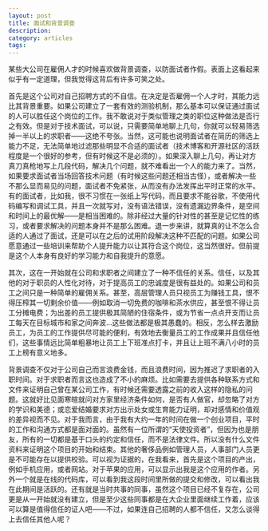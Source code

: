 ```yaml
---
layout: post
title: 面试和背景调查
description: 
category: articles
tags: 
---
```


某些大公司在雇佣人才的时候喜欢做背景调查，以防面试者作假。表面上这看起来似乎有一定道理，但我觉得这背后有许多可笑之处。

首先是这个公司对自己招聘方式的不自信。在决定是否雇佣一个人才时，其能力远比其背景重要。如果公司建立了一套有效的测验机制，那么基本可以保证通过面试的人可以胜任这个岗位的工作。我不敢说对于类似管理之类的职位这种做法是否行之有效。但是对于技术面试，可以说，只需要简单地聊上几句，你就可以轻易筛选掉一半以上的求职者——这绝不夸张。当然，这可能也说明面试者在简历的筛选上能力不足，无法简单地过滤那些明显不合适的面试者（技术博客和开源社区的活跃程度是一个很好的参考，但有时候这不是必须的）。如果深入聊上几句，再让对方真刀真枪地写上几段代码，解决几个问题，就不难看出一个人的能力来了。当然，如果要求面试者当场回答技术问题（有时候这些问题还相当古怪），或者解决一些不那么显而易见的问题，面试者不免紧张，从而没有办法发挥出平时正常的水平。有的面试者，比如我，很不习惯在一张纸上写代码，而且要求不能谷歌，不使用代码编写和调试工具，并且一次就写对，没有语法错误，没有遗漏边界条件，是空间和时间上的最优解——是相当困难的。除非经过大量的针对性的甚至是记忆性的练习，或者要求解决的问题本身并不是那么困难。退一步来讲，就算真的让不怎么合适的人通过了面试，还是可以在之后的试用阶段解决这种不匹配的问题。如果公司愿意通过一些培训来帮助个人提升能力以让其符合这个岗位，这当然很好。但前提是这个人本身有良好的学习能力和自我提升的意愿。

其次，这在一开始就在公司和求职者之间建立了一种不信任的关系。信任，以及其他的对于职员的人性化对待，对于提高员工的忠诚度是很有益处的。如果公司和员工之间只是一种简单的雇佣关系。甚至，高层管理人员只视员工为赚钱工具，恨不得压榨其一切剩余价值——例如取消一切免费的咖啡和茶水供应，甚至恨不得让员工分摊电费；为出差的员工提供极其简陋的住宿条件，或为节省一点点开支而让员工每天在目标城市和家之间奔波…这些做法都是极其愚蠢的。相反，怎么样去激励员工，为员工的工作提供尽可能的便利，有效地去衡量员工的工作成果并且信任他们，这些事情远比简单粗暴地让员工上下班准点打卡，并且让上班不满八小时的员工上榜有意义地多。

背景调查不仅对于公司自己而言浪费金钱，而且浪费时间，因为推迟了求职者的入职时间。对于求职者而言这也造成了不小的麻烦。比如需要去提供各种联系方式和文件来证明自己曾在某公司工作，有时候还需要透露之前的收入这样的隐私的问题。这就好比见面寒暄就问对方家里经济条件如何，是否有人做官，却忽略了对方的学识和美德；或恋爱结婚要求对方出示处女或生育能力证明，却对感情和价值观的差异视而不见。对于我而言，由于我有大约一年的时间在做一个创业项目，平时的工作和沟通方式都是面对面的。虽然有一位所谓的“天使投资者”，但因为也是朋友，所有的一切都是基于口头的约定和信任，而不是法律文件。所以没有什么文件资料来证明这个项目的开始和结束。其他的奢侈品例如管理人员，人事部门人员更是不可能存在以提供校验。可以视为证据的，在我看来，首先是这个项目的产出，例如手机应用，或者网站。对于苹果的应用，可以显示出我是这个应用的作者。另外一个就是在线的代码库，可以看到我这段时间里所做的提交和修改，可以看出我在此期间是活跃的。还有就是当时共事的同事，虽然这个项目已经不复存在，公司更是从一开始就没有建立，但是至少这些同事都是在大企业里面继续工作着，应该可以算是值得信任的证人吧——不过，如果连自己招聘的人都不信任，又怎么谈得上去信任其他人呢？
